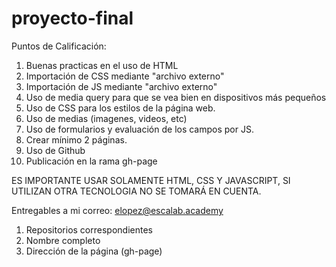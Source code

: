 # proyecto-final
Puntos de Calificación:

1) Buenas practicas en el uso de HTML
2) Importación de CSS mediante "archivo externo"
3) Importación de JS mediante "archivo externo"
4) Uso de media query para que se vea bien en dispositivos más pequeños
5) Uso de CSS para los estilos de la página web.
6) Uso de medias (imagenes, videos, etc)
7) Uso de formularios y evaluación de los campos por JS.
8) Crear mínimo 2 páginas.
9) Uso de Github
10) Publicación en la rama gh-page


ES IMPORTANTE USAR SOLAMENTE HTML, CSS Y JAVASCRIPT, SI UTILIZAN OTRA TECNOLOGIA NO SE TOMARÁ EN CUENTA.


Entregables a mi correo: elopez@escalab.academy

1) Repositorios correspondientes
2) Nombre completo
3) Dirección de la página (gh-page)
